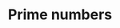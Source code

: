 ---
layout: posts_by_category
categories: prime-numbers
title: Prime numbers
permalink: /category/prime-numbers
---